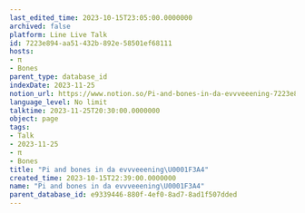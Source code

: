 ```yaml
---
last_edited_time: 2023-10-15T23:05:00.0000000
archived: false
platform: Line Live Talk
id: 7223e894-aa51-432b-892e-58501ef68111
hosts:
- π
- Bones
parent_type: database_id
indexDate: 2023-11-25
notion_url: https://www.notion.so/Pi-and-bones-in-da-evvveeening-7223e894aa51432b892e58501ef68111
language_level: No limit
talktime: 2023-11-25T20:30:00.0000000
object: page
tags:
- Talk
- 2023-11-25
- π
- Bones
title: "Pi and bones in da evvveeening\U0001F3A4"
created_time: 2023-10-15T22:39:00.0000000
name: "Pi and bones in da evvveeening\U0001F3A4"
parent_database_id: e9339446-880f-4ef0-8ad7-8ad1f507dded
---
```



   
   
   
   

   
























